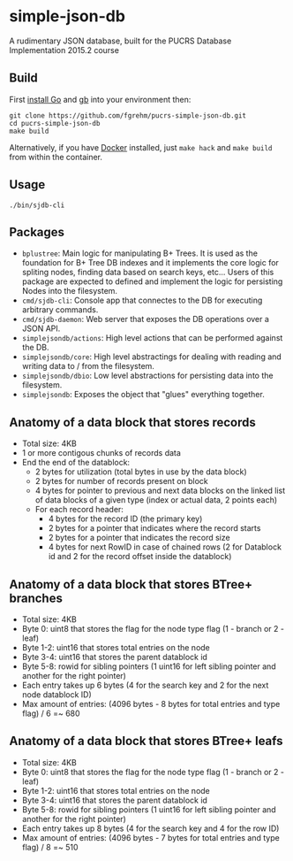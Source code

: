 # simple-json-db

A rudimentary JSON database, built for the PUCRS Database Implementation 2015.2 course

## Build

First [install Go](http://golang.org/doc/install) and [gb](http://getgb.io/) into
your environment then:

```
git clone https://github.com/fgrehm/pucrs-simple-json-db.git
cd pucrs-simple-json-db
make build
```

Alternatively, if you have [Docker](https://www.docker.com/) installed, just
`make hack` and `make build` from within the container.

## Usage

```
./bin/sjdb-cli
```

## Packages

  - `bplustree`: Main logic for manipulating B+ Trees. It is used as the foundation
    for B+ Tree DB indexes and it implements the core logic for spliting nodes,
    finding data based on search keys, etc... Users of this package are expected
    to defined and implement the logic for persisting Nodes into the filesystem.
  - `cmd/sjdb-cli`: Console app that connectes to the DB for executing arbitrary commands.
  - `cmd/sjdb-daemon`: Web server that exposes the DB operations over a JSON API.
  - `simplejsondb/actions`: High level actions that can be performed against the DB.
  - `simplejsondb/core`: High level abstractings for dealing with reading and writing
    data to / from the filesystem.
  - `simplejsondb/dbio`: Low level abstractions for persisting data into the filesystem.
  - `simplejsondb`: Exposes the object that "glues" everything together.

## Anatomy of a data block that stores records

- Total size: 4KB
- 1 or more contigous chunks of records data
- End the end of the datablock:
  - 2 bytes for utilization (total bytes in use by the data block)
  - 2 bytes for number of records present on block
  - 4 bytes for pointer to previous and next data blocks on the linked list of data blocks of a given type (index or actual data, 2 points each)
  - For each record header:
    - 4 bytes for the record ID (the primary key)
    - 2 bytes for a pointer that indicates where the record starts
    - 2 bytes for a pointer that indicates the record size
    - 4 bytes for next RowID in case of chained rows (2 for Datablock id and 2 for the record offset inside the datablock)

## Anatomy of a data block that stores BTree+ branches

- Total size: 4KB
- Byte 0: uint8 that stores the flag for the node type flag (1 - branch or 2 - leaf)
- Byte 1-2: uint16 that stores total entries on the node
- Byte 3-4: uint16 that stores the parent datablock id
- Byte 5-8: rowid for sibling pointers (1 uint16 for left sibling pointer and another for the right pointer)
- Each entry takes up 6 bytes (4 for the search key and 2 for the next node datablock ID)
- Max amount of entries: (4096 bytes - 8 bytes for total entries and type flag) / 6 =~ 680

## Anatomy of a data block that stores BTree+ leafs

- Total size: 4KB
- Byte 0: uint8 that stores the flag for the node type flag (1 - branch or 2 - leaf)
- Byte 1-2: uint16 that stores total entries on the node
- Byte 3-4: uint16 that stores the parent datablock id
- Byte 5-8: rowid for sibling pointers (1 uint16 for left sibling pointer and another for the right pointer)
- Each entry takes up 8 bytes (4 for the search key and 4 for the row ID)
- Max amount of entries: (4096 bytes - 7 bytes for total entries and type flag) / 8 =~ 510
